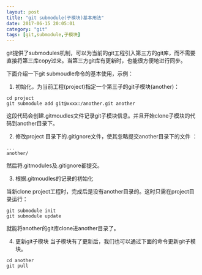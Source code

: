 ```yaml
---
layout: post
title: "git submodule(子模块)基本用法"
date: 2017-06-15 20:05:01
category: "git"
tags: [git,submodule,子模块]
---
```

git提供了submodules机制，可以为当前的git工程引入第三方的git库，而不需要直接将第三库copy过来。当第三方git库有更新时，也能很方便地进行同步。<!-- more -->

下面介绍一下git submoudle命令的基本使用，示例：

1. 初始化，为当前工程(project)指定一个第三子的git子模块(another)：

```
cd project 
git submodule add git@xxxx:/another.git another
```

这段代码会创建.gitmoudles文件记录git子模块信息。并且开始clone子模块的代码到another目录下。

2. 修改project 目录下的.gitignore文件，使其忽略提交another目录下的文件 ：
```
...
another/
```
然后将.gitmodules及.gitignore都提交。

3. 根据.gitmoudles的记录的初始化

当新clone project工程时，完成后是没有another目录的。这时只需在project目录运行：

```
git submodule init
git submodule update
```
就能将another的git库clone进another目录了。

4. 更新git子模块
当子模块有了更新后，我们也可以通过下面的命令更新git子模块。
```
cd another
git pull
```
